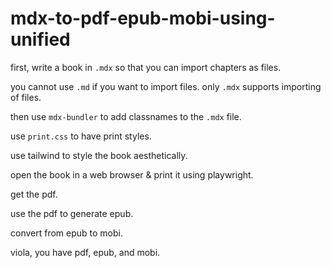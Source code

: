 # mdx-to-pdf-epub-mobi-using-unified

first, write a book in `.mdx` so that you can import chapters as files.

you cannot use `.md` if you want to import files. only `.mdx` supports importing of files.

then use `mdx-bundler` to add classnames to the `.mdx` file.

use `print.css` to have print styles.

use tailwind to style the book aesthetically.

open the book in a web browser & print it using playwright.

get the pdf.

use the pdf to generate epub.

convert from epub to mobi.

viola, you have pdf, epub, and mobi.